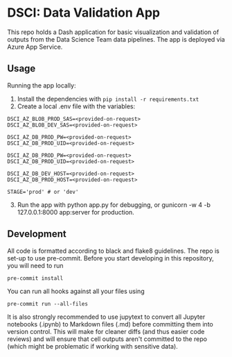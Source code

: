# DSCI: Data Validation App

This repo holds a Dash application for basic visualization and validation of outputs from the Data Science Team data pipelines. The app is
deployed via Azure App Service.

## Usage

Running the app locally:

1. Install the dependencies with `pip install -r requirements.txt`
2. Create a local .env file with the variables:

```
DSCI_AZ_BLOB_PROD_SAS=<provided-on-request>
DSCI_AZ_BLOB_DEV_SAS=<provided-on-request>

DSCI_AZ_DB_PROD_PW=<provided-on-request>
DSCI_AZ_DB_PROD_UID=<provided-on-request>

DSCI_AZ_DB_PROD_PW=<provided-on-request>
DSCI_AZ_DB_PROD_UID=<provided-on-request>

DSCI_AZ_DB_DEV_HOST=<provided-on-request>
DSCI_AZ_DB_PROD_HOST=<provided-on-request>

STAGE='prod' # or 'dev'
```

3. Run the app with python app.py for debugging, or gunicorn -w 4 -b 127.0.0.1:8000 app:server for production.

## Development

All code is formatted according to black and flake8 guidelines. The repo is set-up to use pre-commit. Before you start developing in this repository, you will need to run

```
pre-commit install
```

You can run all hooks against all your files using

```
pre-commit run --all-files
```

It is also strongly recommended to use jupytext to convert all Jupyter notebooks (.ipynb) to Markdown files (.md) before committing them into version control. This will make for cleaner diffs (and thus easier code reviews) and will ensure that cell outputs aren't committed to the repo (which might be problematic if working with sensitive data).

